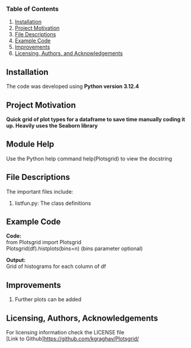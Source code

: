 
### Table of Contents

1. [Installation](#installation)
2. [Project Motivation](#motivation)
3. [File Descriptions](#files)
4. [Example Code](#examples)
5. [Improvements](#improvements)
6. [Licensing, Authors, and Acknowledgements](#licensing)

## Installation <a name="installation"></a>

The code was developed using <b>Python version 3.12.4</b><br>

## Project Motivation<a name="motivation"></a>

<b>Quick grid of plot types for a dataframe to save time manually coding it up. Heavily uses the Seaborn library</b><br>

## Module Help <a name="algorithm"></a>

Use the Python help command help(Plotsgrid) to view the docstring  

## File Descriptions <a name="files"></a>

The important files include: <br>
1. listfun.py: The class definitions

## Example Code <a name="examples"></a>

<b>Code:</b></br>
from Plotsgrid import Plotsgrid</br>
Plotsgrid(df).histplots(bins=n) (bins parameter optional)</br>

<b>Output:</b></br>
Grid of histograms for each column of df</br>

## Improvements<a name="improvements"></a>
1. Further plots can be added

## Licensing, Authors, Acknowledgements<a name="licensing"></a>

For licensing information check the LICENSE file <br>
[Link to Github]https://github.com/kgraghav/Plotsgrid/

